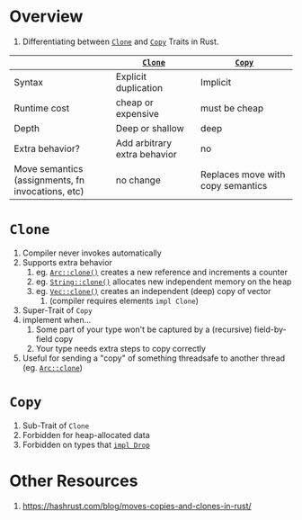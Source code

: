 # Overview
1. Differentiating between [`Clone`](https://doc.rust-lang.org/std/clone/trait.Clone.html) and [`Copy`](https://doc.rust-lang.org/std/marker/trait.Copy.html) Traits in Rust.


||[`Clone`](https://doc.rust-lang.org/std/clone/trait.Clone.html)|[`Copy`](https://doc.rust-lang.org/std/marker/trait.Copy.html)|
| ---|---|---|
|Syntax|Explicit duplication|Implicit|
|Runtime cost|cheap or expensive|must be cheap|
|Depth|Deep or shallow|deep|
|Extra behavior?|Add arbitrary extra behavior|no|
|Move semantics<br>(assignments, fn invocations, etc)|no change|Replaces move with copy semantics|


# `Clone`
1. Compiler never invokes automatically
1. Supports extra behavior
    1. eg. [`Arc::clone()`](https://doc.rust-lang.org/std/sync/struct.Arc.html#method.clone) creates a new reference and increments a counter
    1. eg. [`String::clone()`](https://doc.rust-lang.org/std/string/struct.String.html#method.clone) allocates new independent memory on the heap
    1. eg. [`Vec::clone()`](https://doc.rust-lang.org/std/vec/struct.Vec.html#method.clone) creates an independent (deep) copy of vector
        1. (compiler requires elements `impl Clone`)
1. Super-Trait of `Copy`
1. implement when...
    1. Some part of your type won't be captured by a (recursive) field-by-field copy
    1. Your type needs extra steps to copy correctly
1. Useful for sending a "copy" of something threadsafe to another thread (eg. [`Arc::clone`](https://doc.rust-lang.org/std/sync/struct.Arc.html#cloning-references))


# `Copy`
1. Sub-Trait of `Clone`
1. Forbidden for heap-allocated data
1. Forbidden on types that [`impl Drop`](https://doc.rust-lang.org/std/ops/trait.Drop.html)



# Other Resources
1. https://hashrust.com/blog/moves-copies-and-clones-in-rust/
